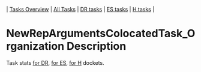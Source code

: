 | [Tasks Overview](../tasks-overview.md) | [All Tasks](../alltasks.md) | [DR tasks](../docket-DR/tasklist.md) | [ES tasks](../docket-ES/tasklist.md) | [H tasks](../docket-H/tasklist.md) |

# NewRepArgumentsColocatedTask_Organization Description

Task stats [for DR](../docket-DR/NewRepArgumentsColocatedTask_Organization.md), [for ES](../docket-ES/NewRepArgumentsColocatedTask_Organization.md), [for H](../docket-H/NewRepArgumentsColocatedTask_Organization.md) dockets.

